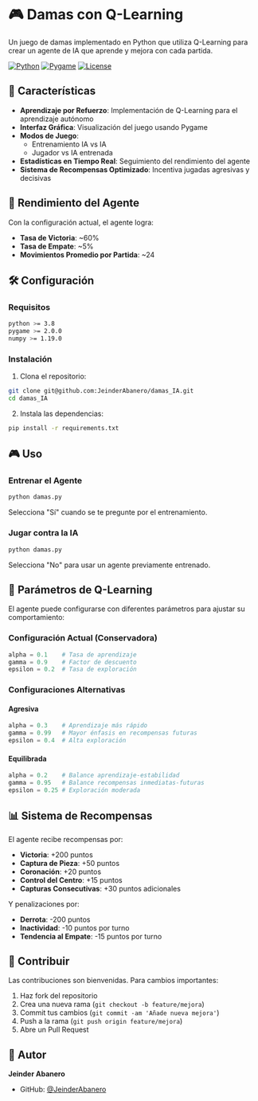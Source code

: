 # 🎮 Damas con Q-Learning

Un juego de damas implementado en Python que utiliza Q-Learning para crear un agente de IA que aprende y mejora con cada partida.

[![Python](https://img.shields.io/badge/Python-3.8+-blue.svg)](https://www.python.org/downloads/)
[![Pygame](https://img.shields.io/badge/Pygame-2.0+-yellow.svg)](https://www.pygame.org/)
[![License](https://img.shields.io/badge/License-MIT-green.svg)](https://opensource.org/licenses/MIT)

## 🌟 Características

- **Aprendizaje por Refuerzo**: Implementación de Q-Learning para el aprendizaje autónomo
- **Interfaz Gráfica**: Visualización del juego usando Pygame
- **Modos de Juego**: 
  - Entrenamiento IA vs IA
  - Jugador vs IA entrenada
- **Estadísticas en Tiempo Real**: Seguimiento del rendimiento del agente
- **Sistema de Recompensas Optimizado**: Incentiva jugadas agresivas y decisivas

## 🎯 Rendimiento del Agente

Con la configuración actual, el agente logra:
- **Tasa de Victoria**: ~60%
- **Tasa de Empate**: ~5%
- **Movimientos Promedio por Partida**: ~24

## 🛠️ Configuración

### Requisitos
```bash
python >= 3.8
pygame >= 2.0.0
numpy >= 1.19.0
```

### Instalación

1. Clona el repositorio:
```bash
git clone git@github.com:JeinderAbanero/damas_IA.git
cd damas_IA
```

2. Instala las dependencias:
```bash
pip install -r requirements.txt
```

## 🎮 Uso

### Entrenar el Agente
```bash
python damas.py
```
Selecciona "Sí" cuando se te pregunte por el entrenamiento.

### Jugar contra la IA
```bash
python damas.py
```
Selecciona "No" para usar un agente previamente entrenado.

## 🧠 Parámetros de Q-Learning

El agente puede configurarse con diferentes parámetros para ajustar su comportamiento:

### Configuración Actual (Conservadora)
```python
alpha = 0.1    # Tasa de aprendizaje
gamma = 0.9    # Factor de descuento
epsilon = 0.2  # Tasa de exploración
```

### Configuraciones Alternativas

#### Agresiva
```python
alpha = 0.3    # Aprendizaje más rápido
gamma = 0.99   # Mayor énfasis en recompensas futuras
epsilon = 0.4  # Alta exploración
```

#### Equilibrada
```python
alpha = 0.2    # Balance aprendizaje-estabilidad
gamma = 0.95   # Balance recompensas inmediatas-futuras
epsilon = 0.25 # Exploración moderada
```

## 📊 Sistema de Recompensas

El agente recibe recompensas por:
- **Victoria**: +200 puntos
- **Captura de Pieza**: +50 puntos
- **Coronación**: +20 puntos
- **Control del Centro**: +15 puntos
- **Capturas Consecutivas**: +30 puntos adicionales

Y penalizaciones por:
- **Derrota**: -200 puntos
- **Inactividad**: -10 puntos por turno
- **Tendencia al Empate**: -15 puntos por turno

## 🤝 Contribuir

Las contribuciones son bienvenidas. Para cambios importantes:

1. Haz fork del repositorio
2. Crea una nueva rama (`git checkout -b feature/mejora`)
3. Commit tus cambios (`git commit -am 'Añade nueva mejora'`)
4. Push a la rama (`git push origin feature/mejora`)
5. Abre un Pull Request



## 👤 Autor

**Jeinder Abanero**
- GitHub: [@JeinderAbanero](https://github.com/JeinderAbanero)


